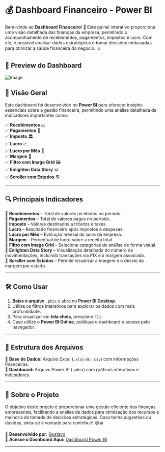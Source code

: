 # 💰 Dashboard Financeiro - Power BI

Bem-vindo ao **Dashboard Financeiro**! 🚀 Este painel interativo proporciona uma visão detalhada das finanças da empresa, permitindo o acompanhamento de recebimentos, pagamentos, impostos e lucro. Com ele, é possível analisar dados estratégicos e tomar decisões embasadas para otimizar a saúde financeira do negócio. 📊

## 📸 **Preview do Dashboard**
![Image](https://github.com/user-attachments/assets/e4c4db65-5cdb-42aa-9d9d-6e2e54d4bf96)

## 📌 Visão Geral
Este dashboard foi desenvolvido no **Power BI** para oferecer insights essenciais sobre a gestão financeira, permitindo uma análise detalhada de indicadores importantes como:

✅ **Recebimentos** 💵  
✅ **Pagamentos** 💸  
✅ **Imposto** 🏛  
✅ **Lucro** 📈  
✅ **Lucro por Mês** 📆  
✅ **Margem** 🎯  
✅ **Filtro com Image Grid** 🖼  
✅ **Enlighten Data Story** 📊  
✅ **Scroller com Estados** 🌎  

---

## 🔍 Principais Indicadores

📌 **Recebimentos** – Total de valores recebidos no período.  
📌 **Pagamentos** – Total de valores pagos no período.  
📌 **Imposto** – Valores destinados a tributos e taxas.  
📌 **Lucro** – Resultado financeiro após impostos e despesas.  
📌 **Lucro por Mês** – Evolução mensal do lucro da empresa.  
📌 **Margem** – Percentual de lucro sobre a receita total.  
📌 **Filtro com Image Grid** – Selecione categorias de análise de forma visual.  
📌 **Enlighten Data Story** – Visualização detalhada do número de movimentações, incluindo transações via PIX e a margem associada.  
📌 **Scroller com Estados** – Permite visualizar a margem e o desvio da margem por estado.  

---

## 🛠️ Como Usar
1. **Baixe o arquivo** `.pbix` e abra no **Power BI Desktop**.  
2. Utilize os filtros interativos para explorar os dados com mais profundidade.  
3. Para visualizar em **tela cheia**, pressione `F11`.  
4. Caso utilize o **Power BI Online**, publique o dashboard e acesse pelo navegador.  

---

## 📂 Estrutura dos Arquivos
📌 **Base de Dados:** Arquivo Excel (`.xlsx` ou `.csv`) com informações financeiras.  
📌 **Dashboard:** Arquivo Power BI (`.pbix`) com gráficos interativos e indicadores.  

---

## 🌟 Sobre o Projeto
O objetivo deste projeto é proporcionar uma gestão eficiente das finanças empresariais, facilitando a análise de dados para otimização dos recursos e melhoria da tomada de decisões estratégicas. Caso tenha sugestões ou dúvidas, sinta-se à vontade para contribuir! 😃📊

🚀 **Desenvolvido por:** [Gustavo](https://www.linkedin.com/in/gustavo-moreno-8a925b26a)  
🔗 **Acesse o Dashboard Aqui:** [Dashboard Power BI](https://app.powerbi.com/view?r=eyJrIjoiMDIwMTdmNTYtNDNmNi00MTZmLWI3MGItYThkNzM2M2JhZDJmIiwidCI6ImNmNzJlMmJkLTdhMmItNDc4My1iZGViLTM5ZDU3YjA3Zjc2ZiIsImMiOjR9)  

---

